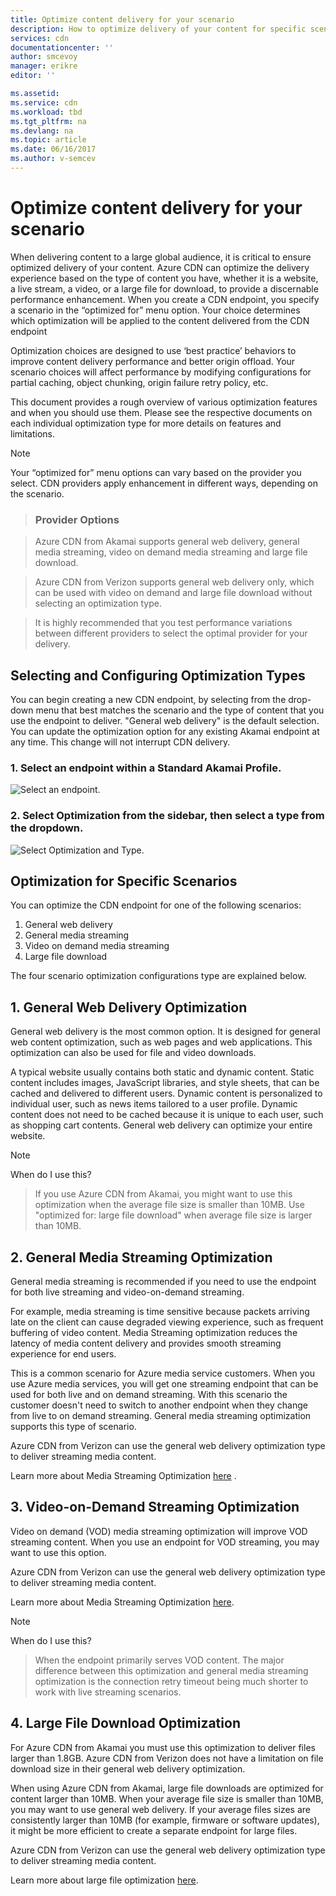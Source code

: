 ```yaml
---
title: Optimize content delivery for your scenario
description: How to optimize delivery of your content for specific scenarios
services: cdn
documentationcenter: ''
author: smcevoy
manager: erikre
editor: ''

ms.assetid:
ms.service: cdn
ms.workload: tbd
ms.tgt_pltfrm: na
ms.devlang: na
ms.topic: article
ms.date: 06/16/2017
ms.author: v-semcev
---
```

# Optimize content delivery for your scenario

When delivering content to a large global audience, it is critical to ensure optimized delivery of your content. Azure CDN can optimize the delivery experience based on the type of content you have, whether it is a website, a live stream, a video, or a large file for download, to provide a discernable performance enhancement. When you create a CDN endpoint, you specify a scenario in the “optimized for” menu option. Your choice determines which optimization will be applied to the content delivered from the CDN endpoint

Optimization choices are designed to use ‘best practice’ behaviors to improve content delivery performance and better origin offload. Your scenario choices will affect performance by modifying configurations for partial caching, object chunking, origin failure retry policy, etc. 

This document provides a rough overview of various optimization features and when you should use them. Please see the respective documents on each individual optimization type for more details on features and limitations.

> [!NOTE]
> Your “optimized for” menu options can vary based on the provider you select. CDN providers apply enhancement in different ways, depending on the scenario. 

> ### Provider Options

> Azure CDN from Akamai supports general web delivery, general media streaming, video on demand media streaming and large file download. 

> Azure CDN from Verizon supports general web delivery only, which can be used with video on demand and large file download without selecting an optimization type.

> It is highly recommended that you test  performance variations between different providers to select the optimal provider for your delivery.

## Selecting and Configuring Optimization Types

You can begin creating a new CDN endpoint, by selecting from the drop-down menu that best matches the scenario and the type of content that you use the endpoint to deliver. "General web delivery" is the default selection. You can update the optimization option for any existing Akamai endpoint at any time. This change will not interrupt CDN delivery.  

### 1.	Select an endpoint within a Standard Akamai Profile.

![Select an endpoint.](./media/cdn-optimization-overview/01_Akamai.png)

### 2. Select Optimization from the sidebar, then select a type from the dropdown.

![Select Optimization and Type.](./media/cdn-optimization-overview/02_Select.png)

## Optimization for Specific Scenarios

You can optimize the CDN endpoint for one of the following scenarios:  

1.	General web delivery
2.	General media streaming
3.	Video on demand media streaming
4.	Large file download

The four scenario optimization configurations type are explained below. 

## 1. General Web Delivery Optimization

General web delivery is the most common option. It is designed for general web content optimization, such as web pages and web applications. This optimization can also be used for file and video downloads.

A typical website usually contains both static and dynamic content. Static content includes images, JavaScript libraries, and style sheets, that can be cached and delivered to different users. Dynamic content is personalized to individual user, such as news items tailored to a user profile. Dynamic content does not need to be cached because it is unique to each user, such as shopping cart contents. General web delivery can optimize your entire website.  

> [!NOTE]
> When do I use this?

> If you use Azure CDN from Akamai, you might want to use this optimization when the average file size is smaller than 10MB. Use "optimized for: large file download" when average file size is larger than 10MB.

## 2. General Media Streaming Optimization

General media streaming is recommended if you need to use the endpoint for both live streaming and video-on-demand streaming.

For example, media streaming is time sensitive because packets arriving late on the client can cause degraded viewing experience, such as frequent buffering of video content. Media Streaming optimization reduces the latency of media content delivery and provides smooth streaming experience for end users. 

This is a common scenario for Azure media service customers. When you use Azure media services, you will get one streaming endpoint that can be used for both live and on demand streaming. With this scenario the customer doesn't need to switch to another endpoint when they change from live to on demand streaming. General media streaming optimization supports this type of scenario.

Azure CDN from Verizon can use the general web delivery optimization type to deliver streaming media content.

Learn more about Media Streaming Optimization [here](cdn-media-streaming-optimization.md) .

## 3. Video-on-Demand Streaming Optimization

Video on demand (VOD) media streaming optimization will improve VOD streaming content. When you use an endpoint for VOD streaming, you may want to use this option.

Azure CDN from Verizon can use the general web delivery optimization type to deliver streaming media content.

Learn more about Media Streaming Optimization [here](cdn-media-streaming-optimization.md).

> [!NOTE]
> When do I use this?

> When the endpoint primarily serves VOD content. The major difference between this optimization and general media streaming optimization is the connection retry timeout being much shorter to work with live streaming scenarios.

## 4. Large File Download Optimization

For Azure CDN from Akamai you must use this optimization to deliver files larger than 1.8GB.  Azure CDN from Verizon does not have a limitation on file download size in their general web delivery optimization.

When using Azure CDN from Akamai, large file downloads are optimized for content larger than 10MB. When your average file size is smaller than 10MB, you may want to use general web delivery. If your average files sizes are consistently larger than 10MB (for example, firmware or software updates), it might be more efficient to create a separate endpoint for large files. 

Azure CDN from Verizon can use the general web delivery optimization type to deliver streaming media content.

Learn more about large file optimization [here](cdn-large-file-optimization.md).


